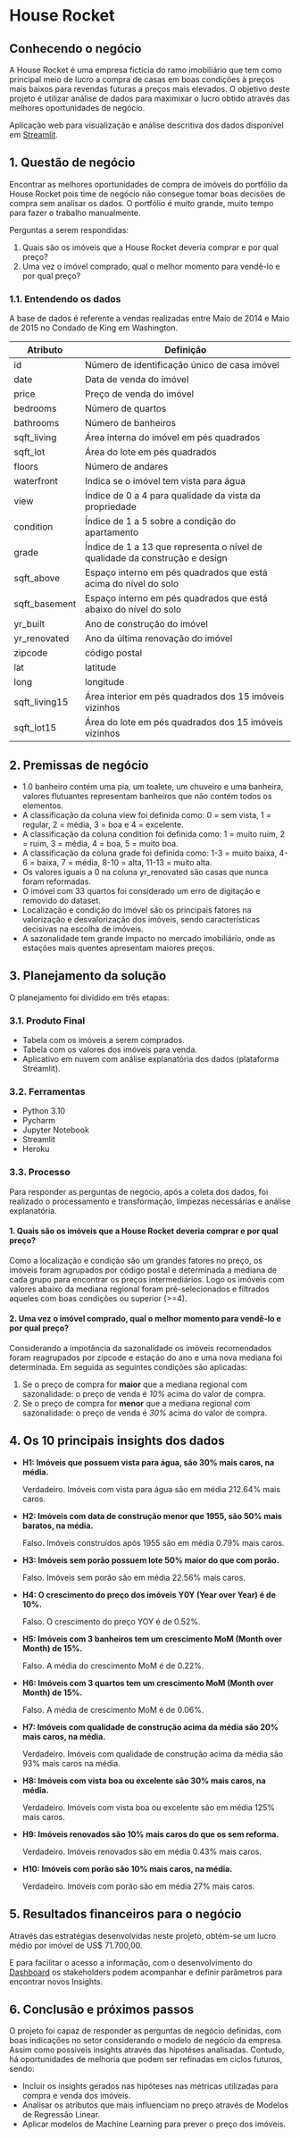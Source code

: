 # House Rocket

## Conhecendo o negócio
A House Rocket é uma empresa fictícia do ramo imobiliário que tem como principal meio de lucro a compra de casas em boas condições à preços mais baixos para revendas futuras a preços mais elevados. O objetivo deste projeto é utilizar análise de dados para maximixar o lucro obtido através das melhores oportunidades de negócio.

Aplicação web para visualização e análise descritiva dos dados disponível em [Streamlit](https://matheusventurads-house-rocket-app-dashboard-btndu7.streamlit.app/).

## 1. Questão de negócio
Encontrar as melhores oportunidades de compra de imóveis do portfólio da House Rocket pois time de negócio não consegue tomar boas decisões de compra sem analisar os dados. O portfólio é muito grande, muito tempo para fazer o trabalho manualmente.

Perguntas a serem respondidas:

  1. Quais são os imóveis que a House Rocket deveria comprar e por qual preço?
  2. Uma vez o imóvel comprado, qual o melhor momento para vendê-lo e por qual preço?
  
### 1.1. Entendendo os dados
A base de dados é referente a vendas realizadas entre Maio de 2014 e Maio de 2015 no Condado de King em Washington.

Atributo  | Definição
------------- | -------------
id  | Número de identificação único de casa imóvel
date  | Data de venda do imóvel
price | Preço de venda do imóvel
bedrooms | Número de quartos
bathrooms | Número de banheiros
sqft_living | Área interna do imóvel em pés quadrados
sqft_lot | Área do lote em pés quadrados
floors | Número de andares
waterfront| Indica se o imóvel tem vista para água
view | Índice de 0 a 4 para qualidade da vista da propriedade
condition | Índice de 1 a 5 sobre a condição do apartamento
grade | Índice de 1 a 13 que representa o nível de qualidade da construção e design
sqft_above | Espaço interno em pés quadrados que está acima do nível do solo
sqft_basement | Espaço interno em pés quadrados que está abaixo do nível do solo
yr_built | Ano de construção do imóvel
yr_renovated | Ano da última renovação do imóvel
zipcode | código postal
lat | latitude
long | longitude
sqft_living15 | Área interior em pés quadrados dos 15 imóveis vizinhos
sqft_lot15 | Área do lote em pés quadrados dos 15 imóveis vizinhos


## 2. Premissas de negócio
* 1.0 banheiro contém uma pia, um toalete, um chuveiro e uma banheira, valores flutuantes representam banheiros que não contém todos os elementos.
* A classificação da coluna view foi definida como: 0 = sem vista, 1 = regular, 2 = média, 3 = boa e 4 = excelente.
* A classificação da coluna condition foi definida como: 1 = muito ruim, 2 = ruim, 3 = média, 4 = boa, 5 = muito boa.
* A classificação da coluna grade foi definida como: 1-3 = muito baixa, 4-6 = baixa, 7 = média, 8-10 = alta, 11-13 = muito alta.
* Os valores iguais a 0 na coluna yr_renovated são casas que nunca foram reformadas.
* O imóvel com 33 quartos foi considerado um erro de digitação e removido do dataset.
* Localização e condição do imóvel são os principais fatores na valorização e desvalorização dos imóveis, sendo características decisivas na escolha de imóveis.
* A sazonalidade tem grande impacto no mercado imobiliário, onde as estações mais quentes apresentam maiores preços.
    
## 3. Planejamento da solução
O planejamento foi dividido em três etapas:
### 3.1. Produto Final
* Tabela com os imóveis a serem comprados.
* Tabela com os valores dos imóveis para venda.
* Aplicativo em nuvem com análise explanatória dos dados (plataforma Streamlit).

### 3.2. Ferramentas
* Python 3.10
* Pycharm
* Jupyter Notebook
* Streamlit
* Heroku

### 3.3. Processo
Para responder as perguntas de negócio, após a coleta dos dados, foi realizado o processamento e transformação, limpezas necessárias e análise explanatória.

#### 1. Quais são os imóveis que a House Rocket deveria comprar e por qual preço?
Como a localização e condição são um grandes fatores no preço, os imóveis foram agrupados por código postal e determinada a mediana de cada grupo para encontrar os preços intermediários. Logo os imóveis com valores abaixo da mediana regional foram pré-selecionados e filtrados aqueles com boas condições ou superior (>=4).

#### 2. Uma vez o imóvel comprado, qual o melhor momento para vendê-lo e por qual preço?
Considerando a impotância da sazonalidade os imóveis recomendados foram reagrupados por zipcode e estação do ano e uma nova mediana foi determinada. Em seguida as seguintes condições são aplicadas:

  1. Se o preço de compra for **maior** que a mediana regional com sazonalidade: o preço de venda é *10%* acima do valor de compra.
  2. Se o preço de compra for **menor** que a mediana regional com sazonalidade: o preço de venda é *30%* acima do valor de compra.

## 4. Os 10 principais insights dos dados
  * **H1: Imóveis que possuem vista para água, são 30% mais caros, na média.**
    
    Verdadeiro. Imóveis com vista para água são em média 212.64% mais caros.
    
  * **H2: Imóveis com data de construção menor que 1955, são 50% mais baratos, na média.**

    Falso. Imóveis construídos após 1955 são em média 0.79% mais caros.
    
  * **H3: Imóveis sem porão possuem lote 50% maior do que com porão.**

    Falso. Imóveis sem porão são em média 22.56% mais caros.
    
  * **H4: O crescimento do preço dos imóveis Y0Y (Year over Year) é de 10%.**

    Falso. O crescimento do preço YOY é de 0.52%.
    
  * **H5: Imóveis com 3 banheiros tem um crescimento MoM (Month over Month) de 15%.**

    Falso. A média do crescimento MoM é de 0.22%.
    
  * **H6: Imóveis com 3 quartos tem um crescimento MoM (Month over Month) de 15%.**

    Falso. A média de crescimento MoM é de 0.06%.
    
  * **H7: Imóveis com qualidade de construção acima da média são 20% mais caros, na média.**

    Verdadeiro. Imóveis com qualidade de construção acima da média são 93% mais caros na média.
    
  * **H8: Imóveis com vista boa ou excelente são 30% mais caros, na média.**

    Verdadeiro. Imóveis com vista boa ou excelente são em média 125% mais caros.
    
  * **H9: Imóveis renovados são 10% mais caros do que os sem reforma.**

    Verdadeiro. Imóveis renovados são em média 0.43% mais caros.
    
  * **H10: Imóveis com porão são 10% mais caros, na média.**

    Verdadeiro. Imóveis com porão são em média 27% mais caros.
  
## 5. Resultados financeiros para o negócio
Através das estratégias desenvolvidas neste projeto, obtém-se um lucro médio por imóvel de US$ 71.700,00.

E para facilitar o acesso a informação, com o desenvolvimento do [Dashboard](https://matheusventurads-house-rocket-app-dashboard-btndu7.streamlit.app/) os stakeholders podem acompanhar e definir parâmetros para encontrar novos Insights.

## 6. Conclusão e próximos passos
O projeto foi capaz de responder as perguntas de negócio definidas, com boas indicações no setor considerando o modelo de negócio da empresa. Assim como possíveis insights através das hipotéses analisadas. Contudo, há oportunidades de melhoria que podem ser refinadas em ciclos futuros, sendo:

* Incluir os insights gerados nas hipóteses nas métricas utilizadas para compra e venda dos imóveis.
* Analisar os atributos que mais influenciam no preço através de Modelos de Regressão Linear.
* Aplicar modelos de Machine Learning para prever o preço dos imóveis.
